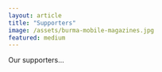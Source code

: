 ```yaml
---
layout: article
title: "Supporters"
image: /assets/burma-mobile-magazines.jpg
featured: medium
---
```

Our supporters...
